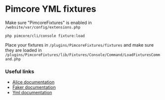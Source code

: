 # Pimcore YML fixtures
Make sure "PimcoreFixtures" is enabled in `/website/var/config/extensions.php`

```
php pimcore/cli/console fixture:load
```

Place your fixtures in `/plugins/PimcoreFixtures/fixtures` and make sure they are 
loaded in `/plugins/PimcoreFixtures/lib/Fixtures/Console/Command/LoadFixturesCommand.php`


### Useful links 
* [Alice documentation](https://github.com/nelmio/alice)
* [Faker documentation](https://github.com/fzaninotto/Faker)
* [Yml documentation](http://symfony.com/doc/current/components/yaml/yaml_format.html)